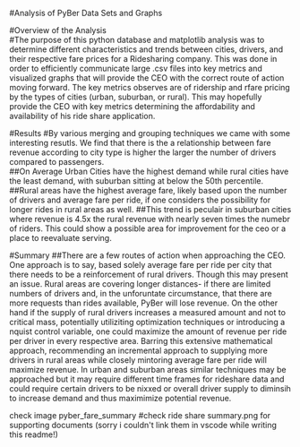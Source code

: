 #Analysis of PyBer Data Sets and Graphs

#Overview of the Analysis   
    #The purpose of this python database and matplotlib analysis was to determine different characteristics and trends between cities, drivers, and their respective fare prices for a Ridesharing company.  This was done in order to efficiently communicate large .csv files into key metrics and visualized graphs that will provide the CEO with the correct route of action moving forward.  The key metrics observes are of ridership and rfare pricing by the types of cities (urban, suburban, or rural).  This may hopefully provide the CEO with key metrics determining the affordability and availability of his ride share application.  

#Results
    #By various merging and grouping techniques we came with some interesting resutls. We find that there is the a relationship between fare revenue according to city type is higher the larger the number of drivers compared to passengers.  
    ##On Average Urban Cities have the highest demand while rural cities have the least demand, with suburban sitting at below the 50th percentile.  
    ##Rural areas have the highest average fare, likely based upon the number of drivers and average fare per ride, if one considers the possibility for longer rides in rural areas as well.
    ##This trend is peculair in suburban cities where revenue is 4.5x the rural revenue with nearly seven times the numebr of riders.  This could show a possible area for improvement for the ceo or a place to reevaluate serving.  

 #Summary
    ##There are a few routes of action when approaching the CEO.  One approach is to say, based solely average fare per ride per city that there needs to be a reinforcement of rural drivers.  Though this may present an issue.  Rural areas are covering longer distances- if there are limited numbers of drivers and, in the unforuntate circumstance, that there are more requests than rides available, PyBer will lose revenue.  On the other hand if the supply of rural drivers increases a measured amount and not to critical mass, potentially utiliziting optimization techniques or introducing a nquist control variable, one could maximize the amount of revenue per ride per driver in every respective area.  Barring this extensive mathematical approach, recommending an incremental approach to supplying more drivers in rural areas while closely mintoring average fare per ride will maximize revenue.  In urban and suburban areas similar techniques may be approached but it may require different time frames for rideshare data and could require certain drivers to be nixxed or overall driver supply to diminsih to increase demand and thus maximimize potential revenue.  

check image pyber_fare_summary
#check ride share summary.png for supporting documents (sorry i couldn't link them in vscode while writing this readme!)